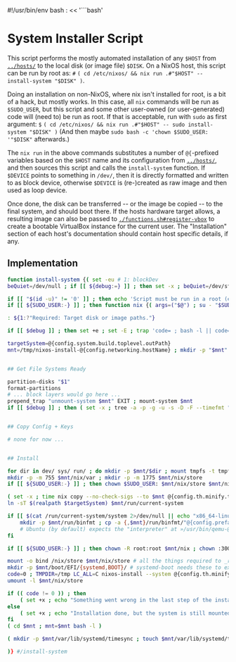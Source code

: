 #!/usr/bin/env bash
: << '```bash'

# System Installer Script

This script performs the mostly automated installation of any `$HOST` from [`../hosts/`](../hosts/) to the local disk (or image file) `$DISK`.
On a NixOS host, this script can be run by root as: `#` `( cd /etc/nixos/ && nix run .#"$HOST" -- install-system "$DISK" )`.

Doing an installation on non-NixOS, where nix isn't installed for root, is a bit of a hack, but mostly works.
In this case, all `nix` commands will be run as `$SUDO_USER`, but this script and some other user-owned (or user-generated) code will (need to) be run as root.
If that is acceptable, run with `sudo` as first argument: `$` `( cd /etc/nixos/ && nix run .#"$HOST" -- sudo install-system "$DISK" )` (And then maybe `sudo bash -c 'chown $SUDO_USER: '"$DISK"` afterwards.)

The `nix run` in the above commands substitutes a number of `@{`-prefixed variables based on the `$HOST` name and its configuration from [`../hosts/`](../hosts/), and then sources this script and calls the `install-system` function.
If `$DEVICE` points to something in `/dev/`, then it is directly formatted and written to as block device, otherwise `$DEVICE` is (re-)created as raw image and then used as loop device.

Once done, the disk can be transferred -- or the image be copied -- to the final system, and should boot there.
If the hosts hardware target allows, a resulting image can also be passed to [`./functions.sh#register-vbox`](./functions.sh#register-vbox) to create a bootable VirtualBox instance for the current user.
The "Installation" section of each host's documentation should contain host specific details, if any.


## Implementation

```bash
function install-system {( set -eu # 1: blockDev
beQuiet=/dev/null ; if [[ ${debug:=} ]] ; then set -x ; beQuiet=/dev/stdout ; fi

if [[ "$(id -u)" != '0' ]] ; then echo 'Script must be run in a root (e.g. in a »sudo --preserve-env=SSH_AUTH_SOCK -i«) shell.' ; exit ; fi
if [[ ${SUDO_USER:-} ]] ; then function nix {( args=("$@") ; su - "$SUDO_USER" -c "$(declare -p args)"' ; nix "${args[@]}"' )} ; fi

: ${1:?"Required: Target disk or image paths."}

if [[ $debug ]] ; then set +e ; set -E ; trap 'code= ; bash -l || code=$? ; if [[ $code ]] ; then exit $code ; fi' ERR ; fi # On error, instead of exiting straight away, open a shell to allow diagnosing/fixing the issue. Only exit if that shell reports failure (e.g. CtrlC + CtrlD). Unfortunately, the exiting has to be repeated for level of each nested sub-shells.

targetSystem=@{config.system.build.toplevel.outPath}
mnt=/tmp/nixos-install-@{config.networking.hostName} ; mkdir -p "$mnt" ; prepend_trap "rmdir $mnt" EXIT # »mnt=/run/user/0/...« would be more appropriate, but »nixos-install« does not like the »700« permissions on »/run/user/0«


## Get File Systems Ready

partition-disks "$1"
format-partitions
# ... block layers would go here ...
prepend_trap "unmount-system $mnt" EXIT ; mount-system $mnt
if [[ $debug ]] ; then ( set -x ; tree -a -p -g -u -s -D -F --timefmt "%Y-%m-%d %H:%M:%S" $mnt ) ; fi


## Copy Config + Keys

# none for now ...


## Install

for dir in dev/ sys/ run/ ; do mkdir -p $mnt/$dir ; mount tmpfs -t tmpfs $mnt/$dir ; prepend_trap "while umount -l $mnt/$dir 2>$beQuiet ; do : ; done" EXIT ; done # proc/ run/
mkdir -p -m 755 $mnt/nix/var ; mkdir -p -m 1775 $mnt/nix/store
if [[ ${SUDO_USER:-} ]] ; then chown $SUDO_USER: $mnt/nix/store $mnt/nix/var ; fi

( set -x ; time nix copy --no-check-sigs --to $mnt @{config.th.minify.topLevel.outPath:-$targetSystem} )
ln -sT $(realpath $targetSystem) $mnt/run/current-system

if [[ $(cat /run/current-system/system 2>/dev/null || echo "x86_64-linux") != "@{config.preface.hardware}"-linux ]] ; then # cross architecture installation
    mkdir -p $mnt/run/binfmt ; cp -a {,$mnt}/run/binfmt/"@{config.preface.hardware}" || true
    # Ubuntu (by default) expects the "interpreter" at »/usr/bin/qemu-@{config.preface.hardware/-linux/}-static«.
fi

if [[ ${SUDO_USER:-} ]] ; then chown -R root:root $mnt/nix ; chown :30000 $mnt/nix/store ; fi

mount -o bind /nix/store $mnt/nix/store # all the things required to _run_ the system are copied, but (may) need some more things to initially install it
mkdir -p $mnt/boot/EFI/{systemd,BOOT}/ # systemd-boot needs these to exist already
code=0 ; TMPDIR=/tmp LC_ALL=C nixos-install --system @{config.th.minify.topLevel.outPath:-$targetSystem} --no-root-passwd --no-channel-copy --root $mnt --no-bootloader && nixos-enter --root $mnt -c "@{config.system.build.installBootLoader.outPath} $targetSystem" || code=$? #--debug
umount -l $mnt/nix/store

if (( code != 0 )) ; then
    ( set +x ; echo "Something went wrong in the last step of the installation. Inspect the output above and the system mounted in CWD to decide whether it is critical. Exit the shell with 0 to proceed, or non-zero to abort." )
else
    ( set +x ; echo "Installation done, but the system is still mounted in CWD for inspection. Exit the shell to unmount it." )
fi
( cd $mnt ; mnt=$mnt bash -l )

( mkdir -p $mnt/var/lib/systemd/timesync ; touch $mnt/var/lib/systemd/timesync/clock ) || true # save current time

)} #/install-system
